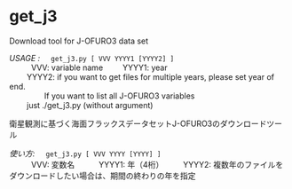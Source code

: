 # get_j3
Download tool for J-OFURO3 data set

 *USAGE :*
     `get_j3.py [ VVV YYYY1 [YYYY2] ]`  
           VVV: variable name  
         YYYY1: year  
         YYYY2: if you want to get files for multiple years, please set year of end.  
          
       If you want to list all J-OFURO3 variables  
          just ./get_j3.py (without argument)  


衛星観測に基づく海面フラックスデータセットJ-OFURO3のダウンロードツール  

 *使い方:*
     `get_j3.py [ VVV YYYY [YYYY] ]`  
           VVV: 変数名  
         YYYY1: 年（4桁） 
         YYYY2: 複数年のファイルをダウンロードしたい場合は、期間の終わりの年を指定  
          

